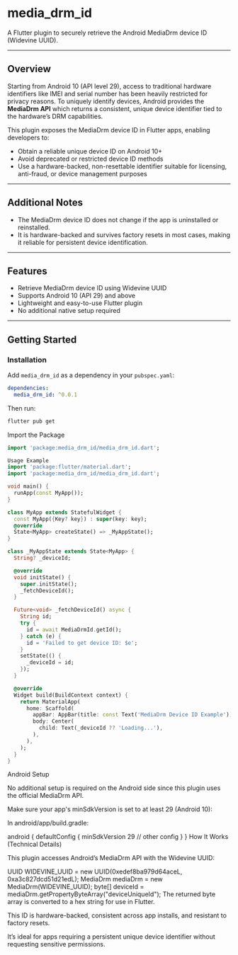 # media_drm_id

A Flutter plugin to securely retrieve the Android MediaDrm device ID (Widevine UUID).

---

## Overview

Starting from Android 10 (API level 29), access to traditional hardware identifiers like IMEI and serial number has been heavily restricted for privacy reasons. To uniquely identify devices, Android provides the **MediaDrm API** which returns a consistent, unique device identifier tied to the hardware’s DRM capabilities.

This plugin exposes the MediaDrm device ID in Flutter apps, enabling developers to:

- Obtain a reliable unique device ID on Android 10+
- Avoid deprecated or restricted device ID methods
- Use a hardware-backed, non-resettable identifier suitable for licensing, anti-fraud, or device management purposes

---

## Additional Notes

- The MediaDrm device ID does not change if the app is uninstalled or reinstalled.
- It is hardware-backed and survives factory resets in most cases, making it reliable for persistent device identification.

---

## Features

- Retrieve MediaDrm device ID using Widevine UUID
- Supports Android 10 (API 29) and above
- Lightweight and easy-to-use Flutter plugin
- No additional native setup required

---

## Getting Started

### Installation

Add `media_drm_id` as a dependency in your `pubspec.yaml`:

```yaml
dependencies:
  media_drm_id: ^0.0.1
```

Then run:

```bash
flutter pub get
```

Import the Package

```dart
import 'package:media_drm_id/media_drm_id.dart';
```

```dart
Usage Example
import 'package:flutter/material.dart';
import 'package:media_drm_id/media_drm_id.dart';

void main() {
  runApp(const MyApp());
}

class MyApp extends StatefulWidget {
  const MyApp({Key? key}) : super(key: key);
  @override
  State<MyApp> createState() => _MyAppState();
}

class _MyAppState extends State<MyApp> {
  String? _deviceId;

  @override
  void initState() {
    super.initState();
    _fetchDeviceId();
  }

  Future<void> _fetchDeviceId() async {
    String id;
    try {
      id = await MediaDrmId.getId();
    } catch (e) {
      id = 'Failed to get device ID: $e';
    }
    setState(() {
      _deviceId = id;
    });
  }

  @override
  Widget build(BuildContext context) {
    return MaterialApp(
      home: Scaffold(
        appBar: AppBar(title: const Text('MediaDrm Device ID Example')),
        body: Center(
          child: Text(_deviceId ?? 'Loading...'),
        ),
      ),
    );
  }
}
```

Android Setup

No additional setup is required on the Android side since this plugin uses the official MediaDrm API.

Make sure your app's minSdkVersion is set to at least 29 (Android 10):

In android/app/build.gradle:

android {
defaultConfig {
minSdkVersion 29
// other config
}
}
How It Works (Technical Details)

This plugin accesses Android’s MediaDrm API with the Widevine UUID:

UUID WIDEVINE_UUID = new UUID(0xedef8ba979d64aceL, 0xa3c827dcd51d21edL);
MediaDrm mediaDrm = new MediaDrm(WIDEVINE_UUID);
byte[] deviceId = mediaDrm.getPropertyByteArray("deviceUniqueId");
The returned byte array is converted to a hex string for use in Flutter.

This ID is hardware-backed, consistent across app installs, and resistant to factory resets.

It’s ideal for apps requiring a persistent unique device identifier without requesting sensitive permissions.
